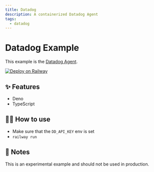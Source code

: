 ```yaml
---
title: Datadog
description: A containerized Datadog Agent
tags:
  - datadog
---
```


# Datadog Example

This example is the [Datadog Agent](https://deno.land/).

[![Deploy on Railway](https://railway.app/button.svg)](https://railway.app/new/template?template=https%3A%2F%2Fgithub.com%2Frailwayapp%2Fexamples%2Ftree%2Fmaster%2Fexamples%2Fdatadog-agent&envs=DD_API_KEY&DD_API_KEYDesc=Datadog+Api+Key)

## ✨ Features

- Deno
- TypeScript

## 💁‍♀️ How to use

- Make sure that the `DD_API_KEY` env is set
- `railway run`

## 📝 Notes

This is an experimental example and should not be used in production.
